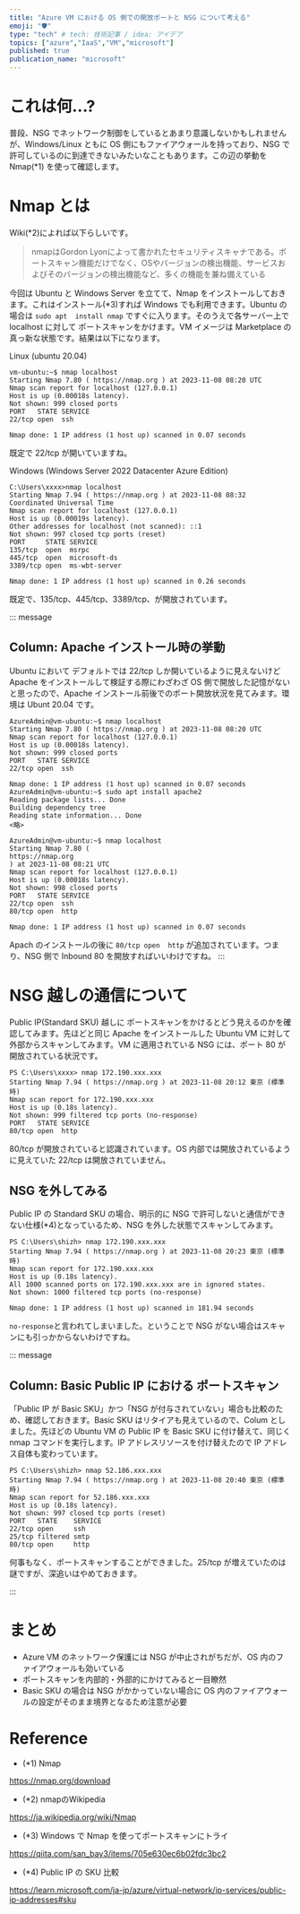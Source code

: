```yaml
---
title: "Azure VM における OS 側での開放ポートと NSG について考える"
emoji: "🛡️"
type: "tech" # tech: 技術記事 / idea: アイデア
topics: ["azure","IaaS","VM","microsoft"]
published: true
publication_name: "microsoft"
---
```


# これは何...?
普段、NSG でネットワーク制御をしているとあまり意識しないかもしれませんが、Windows/Linux ともに OS 側にもファイアウォールを持っており、NSG で許可しているのに到達できないみたいなこともあります。この辺の挙動を Nmap(*1) を使って確認します。

# Nmap とは
Wiki(*2)によれば以下らしいです。

> nmapはGordon Lyonによって書かれたセキュリティスキャナである。ポートスキャン機能だけでなく、OSやバージョンの検出機能、サービスおよびそのバージョンの検出機能など、多くの機能を兼ね備えている

今回は Ubuntu と Windows Server を立てて、Nmap をインストールしておきます。これはインストール(*3)すれば Windows でも利用できます。Ubuntu の場合は `sudo apt  install nmap` ですぐに入ります。そのうえで各サーバー上で localhost に対して ポートスキャンをかけます。VM イメージは Marketplace の真っ新な状態です。結果は以下になります。

Linux (ubuntu 20.04)
```
vm-ubuntu:~$ nmap localhost
Starting Nmap 7.80 ( https://nmap.org ) at 2023-11-08 08:20 UTC
Nmap scan report for localhost (127.0.0.1)
Host is up (0.00018s latency).
Not shown: 999 closed ports
PORT   STATE SERVICE
22/tcp open  ssh

Nmap done: 1 IP address (1 host up) scanned in 0.07 seconds
```
既定で 22/tcp が開いていますね。

Windows (Windows Server 2022 Datacenter Azure Edition)
```
C:\Users\xxxx>nmap localhost
Starting Nmap 7.94 ( https://nmap.org ) at 2023-11-08 08:32 Coordinated Universal Time
Nmap scan report for localhost (127.0.0.1)
Host is up (0.00019s latency).
Other addresses for localhost (not scanned): ::1
Not shown: 997 closed tcp ports (reset)
PORT     STATE SERVICE
135/tcp  open  msrpc
445/tcp  open  microsoft-ds
3389/tcp open  ms-wbt-server

Nmap done: 1 IP address (1 host up) scanned in 0.26 seconds
```
既定で、135/tcp、445/tcp、3389/tcp、が開放されています。

::: message 
## Column: Apache インストール時の挙動 
Ubuntu において デフォルトでは 22/tcp しか開いているように見えないけど Apache をインストールして検証する際にわざわざ OS 側で開放した記憶がないと思ったので、Apache インストール前後でのポート開放状況を見てみます。環境は Ubunt 20.04 です。

```
AzureAdmin@vm-ubuntu:~$ nmap localhost
Starting Nmap 7.80 ( https://nmap.org ) at 2023-11-08 08:20 UTC
Nmap scan report for localhost (127.0.0.1)
Host is up (0.00018s latency).
Not shown: 999 closed ports
PORT   STATE SERVICE
22/tcp open  ssh
 
Nmap done: 1 IP address (1 host up) scanned in 0.07 seconds
AzureAdmin@vm-ubuntu:~$ sudo apt install apache2
Reading package lists... Done
Building dependency tree
Reading state information... Done
<略>

AzureAdmin@vm-ubuntu:~$ nmap localhost
Starting Nmap 7.80 (
https://nmap.org
) at 2023-11-08 08:21 UTC
Nmap scan report for localhost (127.0.0.1)
Host is up (0.00018s latency).
Not shown: 998 closed ports
PORT   STATE SERVICE
22/tcp open  ssh
80/tcp open  http
 
Nmap done: 1 IP address (1 host up) scanned in 0.07 seconds
```
Apach のインストールの後に `80/tcp open  http` が追加されています。つまり、NSG 側で Inbound 80 を開放すればいいわけですね。
:::

# NSG 越しの通信について
Public IP(Standard SKU) 越しに ポートスキャンをかけるとどう見えるのかを確認してみます。先ほどと同じ Apache をインストールした Ubuntu VM に対して 外部からスキャンしてみます。VM に適用されている NSG には、ポート 80 が開放されている状況です。

```
PS C:\Users\xxxx> nmap 172.190.xxx.xxx
Starting Nmap 7.94 ( https://nmap.org ) at 2023-11-08 20:12 東京 (標準時)
Nmap scan report for 172.190.xxx.xxx
Host is up (0.18s latency).
Not shown: 999 filtered tcp ports (no-response)
PORT   STATE SERVICE
80/tcp open  http
```

80/tcp が開放されていると認識されています。OS 内部では開放されているように見えていた 22/tcp は開放されていません。

## NSG を外してみる
Public IP の Standard SKU の場合、明示的に NSG で許可しないと通信ができない仕様(*4)となっているため、NSG を外した状態でスキャンしてみます。

```
PS C:\Users\shizh> nmap 172.190.xxx.xxx
Starting Nmap 7.94 ( https://nmap.org ) at 2023-11-08 20:23 東京 (標準時)
Nmap scan report for 172.190.xxx.xxx
Host is up (0.18s latency).
All 1000 scanned ports on 172.190.xxx.xxx are in ignored states.
Not shown: 1000 filtered tcp ports (no-response)

Nmap done: 1 IP address (1 host up) scanned in 181.94 seconds
```
`no-response`と言われてしまいました。ということで NSG がない場合はスキャンにも引っかからないわけですね。

::: message
## Column: Basic Public IP における ポートスキャン
「Public IP が Basic SKU」かつ「NSG が付与されていない」場合も比較のため、確認しておきます。Basic SKU はリタイアも見えているので、Colum としました。先ほどの Ubuntu VM の Public IP を Basic SKU に付け替えて、同じく nmap コマンドを実行します。IP アドレスリソースを付け替えたので IP アドレス自体も変わっています。

```
PS C:\Users\shizh> nmap 52.186.xxx.xxx
Starting Nmap 7.94 ( https://nmap.org ) at 2023-11-08 20:40 東京 (標準時)
Nmap scan report for 52.186.xxx.xxx
Host is up (0.18s latency).
Not shown: 997 closed tcp ports (reset)
PORT   STATE    SERVICE
22/tcp open     ssh
25/tcp filtered smtp
80/tcp open     http
```
何事もなく、ポートスキャンすることができました。25/tcp が増えていたのは謎ですが、深追いはやめておきます。

::: 

# まとめ
- Azure VM のネットワーク保護には NSG が中止されがちだが、OS 内のファイアウォールも効いている
- ポートスキャンを内部的・外部的にかけてみると一目瞭然
- Basic SKU の場合は NSG がかかっていない場合に OS 内のファイアウォールの設定がそのまま境界となるため注意が必要

# Reference
- (*1) Nmap

https://nmap.org/download

- (*2) nmapのWikipedia

https://ja.wikipedia.org/wiki/Nmap

- (*3) Windows で Nmap を使ってポートスキャンにトライ

https://qiita.com/san_bay3/items/705e630ec6b02fdc3bc2

- (*4) Public IP の SKU 比較

https://learn.microsoft.com/ja-jp/azure/virtual-network/ip-services/public-ip-addresses#sku